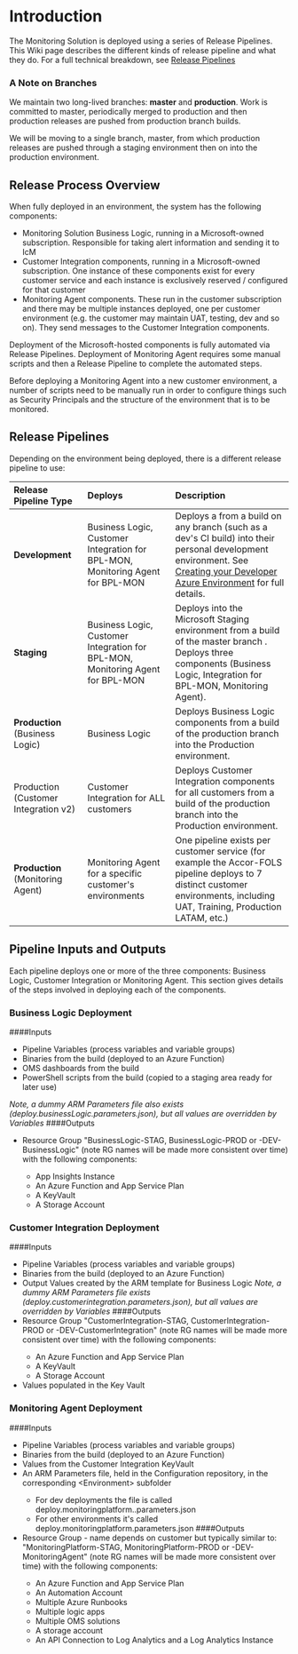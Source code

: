 # Introduction
The Monitoring Solution is deployed using a series of Release Pipelines. This Wiki page describes the different kinds of release pipeline and what they do. For a full technical breakdown, see [Release Pipelines](/Technical-Details-Monitoring-Platform/Release-Pipelines)

### A Note on Branches
We maintain two long-lived branches: **master** and **production**. Work is committed to master, periodically merged to production and then production releases are pushed from production branch builds.

We will be moving to a single branch, master, from which production releases are pushed through a staging environment then on into the production environment.

## Release Process Overview
When fully deployed in an environment, the system has the following components:
- Monitoring Solution Business Logic, running in a Microsoft-owned subscription. Responsible for taking alert information and sending it to IcM
- Customer Integration components, running in a Microsoft-owned subscription. One instance of these components exist for every customer service and each instance is exclusively reserved / configured for that customer
- Monitoring Agent components. These run in the customer subscription and there may be multiple instances deployed, one per customer environment (e.g. the customer may maintain UAT, testing, dev and so on). They send messages to the Customer Integration components.

Deployment of the Microsoft-hosted components is fully automated via Release Pipelines.
Deployment of Monitoring Agent requires some manual scripts and then a Release Pipeline to complete the automated steps.

Before deploying a Monitoring Agent into a new customer environment, a number of scripts need to be manually run in order to configure things such as Security Principals and the structure of the environment that is to be monitored.

## Release Pipelines

Depending on the environment being deployed, there is a different release pipeline to use:

| Release Pipeline Type | Deploys |  Description |  
|:---------------|:----------|:----------|
| **Development** | Business Logic, Customer Integration for BPL-MON, Monitoring Agent for BPL-MON | Deploys a from a build on any branch (such as a dev's CI build) into their personal development environment.  See [Creating your Developer Azure Environment](/Team-Guidelines/Creating-your-Developer-Azure-Environment) for full details.
| **Staging**  | Business Logic, Customer Integration for BPL-MON, Monitoring Agent for BPL-MON | Deploys into the Microsoft Staging environment from a build of the master branch . Deploys three components (Business Logic, Integration for BPL-MON, Monitoring Agent). 
| **Production** (Business Logic) | Business Logic | Deploys Business Logic components from a build of the production branch  into the Production environment. 
| Production (Customer Integration v2) | Customer Integration for ALL customers | Deploys Customer Integration components for all customers from a build of the production branch into the Production environment. 
| **Production** (Monitoring Agent) | Monitoring Agent for a specific customer's environments | One pipeline exists per customer service (for example the Accor-FOLS pipeline deploys to 7 distinct customer environments, including UAT, Training, Production LATAM, etc.) 

## Pipeline Inputs and Outputs
Each pipeline deploys one or more of the three components: Business Logic, Customer Integration or Monitoring Agent. This section gives details of the steps involved in deploying each of the components.

### Business Logic Deployment
####Inputs
- Pipeline Variables (process variables and variable groups)
- Binaries from the build (deployed to an Azure Function)
- OMS dashboards from the build
- PowerShell scripts from the build (copied to a staging area ready for later use)

_Note, a dummy ARM Parameters file also exists (deploy.businessLogic.parameters.json), but all values are overridden by Variables_
####Outputs
- Resource Group "BusinessLogic-STAG, BusinessLogic-PROD or <initals>-DEV-BusinessLogic" (note RG names will be made more consistent over time) with the following components:
     - App Insights Instance
     - An Azure Function and App Service Plan
     - A KeyVault
     - A Storage Account

### Customer Integration Deployment
####Inputs
- Pipeline Variables (process variables and variable groups)
- Binaries from the build (deployed to an Azure Function)
- Output Values created by the ARM template for Business Logic
_Note, a dummy ARM Parameters file exists (deploy.customerintegration.parameters.json), but all values are overridden by Variables_
####Outputs
- Resource Group "CustomerIntegration-STAG, CustomerIntegration-PROD or <initals>-DEV-CustomerIntegration" (note RG names will be made more consistent over time) with the following components:
     - An Azure Function and App Service Plan
     - A KeyVault
     - A Storage Account
- Values populated in the Key Vault


### Monitoring Agent Deployment
####Inputs
- Pipeline Variables (process variables and variable groups)
- Binaries from the build (deployed to an Azure Function)
- Values from the Customer Integration KeyVault
- An ARM Parameters file, held in the Configuration repository, in the corresponding <Service ID>\<Environment> subfolder
   - For dev deployments the file is called deploy.monitoringplatform.<initials>.parameters.json
   - For other environments it's called deploy.monitoringplatform.parameters.json
####Outputs
- Resource Group - name depends on customer but typically similar to: "MonitoringPlatform-STAG, MonitoringPlatform-PROD or <initals>-DEV-MonitoringAgent" (note RG names will be made more consistent over time) with the following components:
     - An Azure Function and App Service Plan
     - An Automation Account
     - Multiple Azure Runbooks
     - Multiple logic apps
     - Multiple OMS solutions
     - A storage account
     - An API Connection to Log Analytics and a Log Analytics Instance

